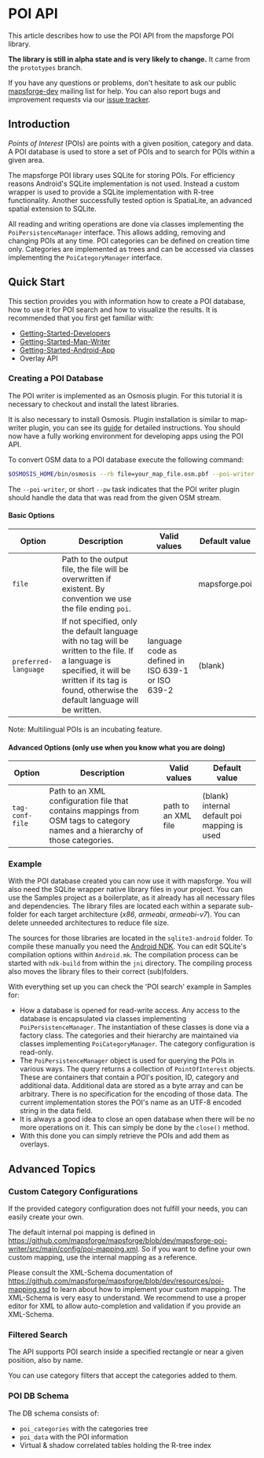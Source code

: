 # POI API

This article describes how to use the POI API from the mapsforge POI library.

**The library is still in alpha state and is very likely to change.** It came from the `prototypes` branch.

If you have any questions or problems, don't hesitate to ask our public [mapsforge-dev](https://groups.google.com/group/mapsforge-dev) mailing list for help. You can also report bugs and improvement requests via our [issue tracker](https://github.com/mapsforge/mapsforge/issues).

## Introduction

_Points of Interest_ (POIs) are points with a given position, category and data. A POI database is used to store a set of POIs and to search for POIs within a given area.

The mapsforge POI library uses SQLite for storing POIs. For efficiency reasons Android's SQLite implementation is not used. Instead a custom wrapper is used to provide a SQLite implementation with R-tree functionality. Another successfully tested option is SpatiaLite, an advanced spatial extension to SQLite.

All reading and writing operations are done via classes implementing the `PoiPersistenceManager` interface. This allows adding, removing and changing POIs at any time. POI categories can be defined on creation time only. Categories are implemented as trees and can be accessed via classes implementing the `PoiCategoryManager` interface.

## Quick Start

This section provides you with information how to create a POI database, how to use it for POI search and how to visualize the results. It is recommended that you first get familiar with:
- [Getting-Started-Developers](Getting-Started-Developers.md)
- [Getting-Started-Map-Writer](Getting-Started-Map-Writer.md)
- [Getting-Started-Android-App](Getting-Started-Android-App.md)
- Overlay API

### Creating a POI Database

The POI writer is implemented as an Osmosis plugin. For this tutorial it is necessary to checkout and install the latest libraries.

It is also necessary to install Osmosis. Plugin installation is similar to map-writer plugin, you can see its [guide](Getting-Started-Map-Writer.md#plugin-installation) for detailed instructions. You should now have a fully working environment for developing apps using the POI API.

To convert OSM data to a POI database execute the following command:

```bash
$OSMOSIS_HOME/bin/osmosis --rb file=your_map_file.osm.pbf --poi-writer file=your_database.poi preferred-language=en tag-conf-file=poi-mapping.xml
```

The `--poi-writer`, or short `--pw` task indicates that the POI writer plugin should handle the data that was read from the given OSM stream.

#### Basic Options

|**Option**|**Description**|**Valid values**|**Default value**|
|----------|---------------|----------------|-----------------|
|`file`|Path to the output file, the file will be overwritten if existent. By convention we use the file ending `poi`.||mapsforge.poi|
|`preferred-language`|If not specified, only the default language with no tag will be written to the file. If a language is specified, it will be written if its tag is found, otherwise the default language will be written.|language code as defined in ISO 639-1 or ISO 639-2|(blank)|

Note: Multilingual POIs is an incubating feature.

#### Advanced Options (only use when you know what you are doing)

|**Option**|**Description**|**Valid values**|**Default value**|
|----------|---------------|----------------|-----------------|
|`tag-conf-file`|Path to an XML configuration file that contains mappings from OSM tags to category names and a hierarchy of those categories.|path to an XML file|(blank) internal default poi mapping is used|

### Example

With the POI database created you can now use it with mapsforge. You will also need the SQLite wrapper native library files in your project. You can use the Samples project as a boilerplate, as it already has all necessary files and dependencies. The library files are located each within a separate sub-folder for each target architecture (_x86_, _armeabi_, _armeabi-v7_). You can delete unneeded architectures to reduce file size.

The sources for those libraries are located in the `sqlite3-android` folder. To compile these manually you need the [Android NDK](http://developer.android.com/tools/sdk/ndk/index.html). You can edit SQLite's compilation options within `Android.mk`. The compilation process can be started with `ndk-build` from within the `jni` directory. The compiling process also moves the library files to their correct (sub)folders.

With everything set up you can check the 'POI search' example in Samples for:
- How a database is opened for read-write access. Any access to the database is encapsulated via classes implementing `PoiPersistenceManager`. The instantiation of these classes is done via a factory class. The categories and their hierarchy are maintained via classes implementing `PoiCategoryManager`. The category configuration is read-only.
- The `PoiPersistenceManager` object is used for querying the POIs in various ways. The query returns a collection of `PointOfInterest` objects. These are containers that contain a POI's position, ID, category and additional data. Additional data are stored as a byte array and can be arbitrary. There is no specification for the encoding of those data. The current implementation stores the POI's name as an UTF-8 encoded string in the data field.
- It is always a good idea to close an open database when there will be no more operations on it. This can simply be done by the `close()` method.
- With this done you can simply retrieve the POIs and add them as overlays.

## Advanced Topics

### Custom Category Configurations

If the provided category configuration does not fulfill your needs, you can easily create your own.

The default internal poi mapping is defined in https://github.com/mapsforge/mapsforge/blob/dev/mapsforge-poi-writer/src/main/config/poi-mapping.xml. So if you want to define your own custom mapping, use the internal mapping as a reference.

Please consult the XML-Schema documentation of https://github.com/mapsforge/mapsforge/blob/dev/resources/poi-mapping.xsd to learn about how to implement your custom mapping. The XML-Schema is very easy to understand. We recommend to use a proper editor for XML to allow auto-completion and validation if you provide an XML-Schema.

### Filtered Search

The API supports POI search inside a specified rectangle or near a given position, also by name.

You can use category filters that accept the categories added to them.

### POI DB Schema

The DB schema consists of:
- `poi_categories` with the categories tree
- `poi_data` with the POI information
- Virtual & shadow correlated tables holding the R-tree index
